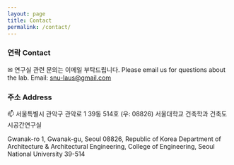 ```yaml
---
layout: page
title: Contact
permalink: /contact/
---
```


### 연락 Contact

✉ 연구실 관련 문의는 이메일 부탁드립니다.
Please email us for questions about the lab.
Email: snu-laus@gmail.com


### 주소 Address

📫 서울특별시 관악구 관악로 1 39동 514호 (우: 08826)
서울대학교 건축학과 건축도시공간연구실

Gwanak-ro 1, Gwanak-gu, Seoul 08826, Republic of Korea
Department of Architecture & Architectural Engineering, College of Engineering, Seoul National University
39-514

